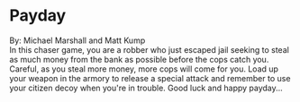 # Payday
<div>By: Michael Marshall and Matt Kump</div>
In this chaser game, you are a robber who just escaped jail seeking to steal as much money from the bank as possible before the cops catch you. Careful, as you steal more money, more cops will come for you. Load up your weapon in the armory to release a special attack and remember to use your citizen decoy when you're in trouble. Good luck and happy payday...
